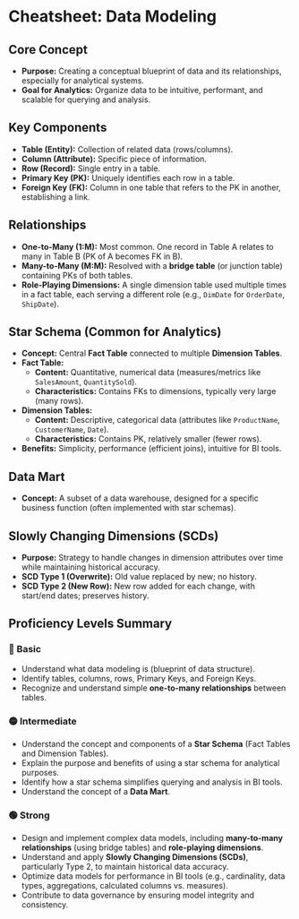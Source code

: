 # Cheatsheet: Data Modeling

## Core Concept
*   **Purpose:** Creating a conceptual blueprint of data and its relationships, especially for analytical systems.
*   **Goal for Analytics:** Organize data to be intuitive, performant, and scalable for querying and analysis.

## Key Components
*   **Table (Entity):** Collection of related data (rows/columns).
*   **Column (Attribute):** Specific piece of information.
*   **Row (Record):** Single entry in a table.
*   **Primary Key (PK):** Uniquely identifies each row in a table.
*   **Foreign Key (FK):** Column in one table that refers to the PK in another, establishing a link.

## Relationships
*   **One-to-Many (1:M):** Most common. One record in Table A relates to many in Table B (PK of A becomes FK in B).
*   **Many-to-Many (M:M):** Resolved with a **bridge table** (or junction table) containing PKs of both tables.
*   **Role-Playing Dimensions:** A single dimension table used multiple times in a fact table, each serving a different role (e.g., `DimDate` for `OrderDate`, `ShipDate`).

## Star Schema (Common for Analytics)
*   **Concept:** Central **Fact Table** connected to multiple **Dimension Tables**.
*   **Fact Table:**
    *   **Content:** Quantitative, numerical data (measures/metrics like `SalesAmount`, `QuantitySold`).
    *   **Characteristics:** Contains FKs to dimensions, typically very large (many rows).
*   **Dimension Tables:**
    *   **Content:** Descriptive, categorical data (attributes like `ProductName`, `CustomerName`, `Date`).
    *   **Characteristics:** Contains PK, relatively smaller (fewer rows).
*   **Benefits:** Simplicity, performance (efficient joins), intuitive for BI tools.

## Data Mart
*   **Concept:** A subset of a data warehouse, designed for a specific business function (often implemented with star schemas).

## Slowly Changing Dimensions (SCDs)
*   **Purpose:** Strategy to handle changes in dimension attributes over time while maintaining historical accuracy.
*   **SCD Type 1 (Overwrite):** Old value replaced by new; no history.
*   **SCD Type 2 (New Row):** New row added for each change, with start/end dates; preserves history.

## Proficiency Levels Summary

### 🔵 Basic
*   Understand what data modeling is (blueprint of data structure).
*   Identify tables, columns, rows, Primary Keys, and Foreign Keys.
*   Recognize and understand simple **one-to-many relationships** between tables.

### 🟡 Intermediate
*   Understand the concept and components of a **Star Schema** (Fact Tables and Dimension Tables).
*   Explain the purpose and benefits of using a star schema for analytical purposes.
*   Identify how a star schema simplifies querying and analysis in BI tools.
*   Understand the concept of a **Data Mart**.

### 🟢 Strong
*   Design and implement complex data models, including **many-to-many relationships** (using bridge tables) and **role-playing dimensions**.
*   Understand and apply **Slowly Changing Dimensions (SCDs)**, particularly Type 2, to maintain historical data accuracy.
*   Optimize data models for performance in BI tools (e.g., cardinality, data types, aggregations, calculated columns vs. measures).
*   Contribute to data governance by ensuring model integrity and consistency.
